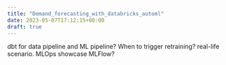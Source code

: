 ```yaml
---
title: "Demand_forecasting_with_databricks_automl"
date: 2023-05-07T17:12:15+08:00
draft: true
---
```


dbt for data pipeline and ML pipeline?
When to trigger retraining? real-life scenario.
MLOps showcase
MLFlow?